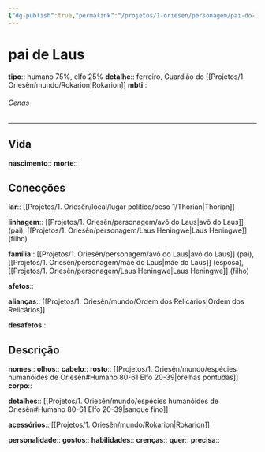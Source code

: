```yaml
---
{"dg-publish":true,"permalink":"/projetos/1-oriesen/personagem/pai-do-laus/"}
---
```



# pai de Laus
**tipo**:: humano 75%, elfo 25%
**detalhe**:: ferreiro, Guardião do [[Projetos/1. Oriesên/mundo/Rokarion|Rokarion]]
**mbti**:: 

###### Cenas



---
## Vida
**nascimento**:: 
**morte**:: 


## Conecções
**lar**:: [[Projetos/1. Oriesên/local/lugar político/peso 1/Thorian|Thorian]]

**linhagem**:: [[Projetos/1. Oriesên/personagem/avô do Laus|avô do Laus]] (pai), [[Projetos/1. Oriesên/personagem/Laus Heningwe|Laus Heningwe]] (filho)

**família**:: [[Projetos/1. Oriesên/personagem/avô do Laus|avô do Laus]] (pai), [[Projetos/1. Oriesên/personagem/mãe do Laus|mãe do Laus]] (esposa), [[Projetos/1. Oriesên/personagem/Laus Heningwe|Laus Heningwe]] (filho)

**afetos**:: 

**alianças**:: [[Projetos/1. Oriesên/mundo/Ordem dos Relicários|Ordem dos Relicários]]

**desafetos**:: 


## Descrição
**nomes**:: 
**olhos**:: 
**cabelo**:: 
**rosto**:: [[Projetos/1. Oriesên/mundo/espécies humanóides de Oriesên#Humano 80-61 Elfo 20-39|orelhas pontudas]]
**corpo**:: 

**detalhes**:: [[Projetos/1. Oriesên/mundo/espécies humanóides de Oriesên#Humano 80-61 Elfo 20-39|sangue fino]]

**acessórios**:: [[Projetos/1. Oriesên/mundo/Rokarion|Rokarion]]

**personalidade**:: 
**gostos**:: 
**habilidades**:: 
**crenças**:: 
**quer**:: 
**precisa**:: 